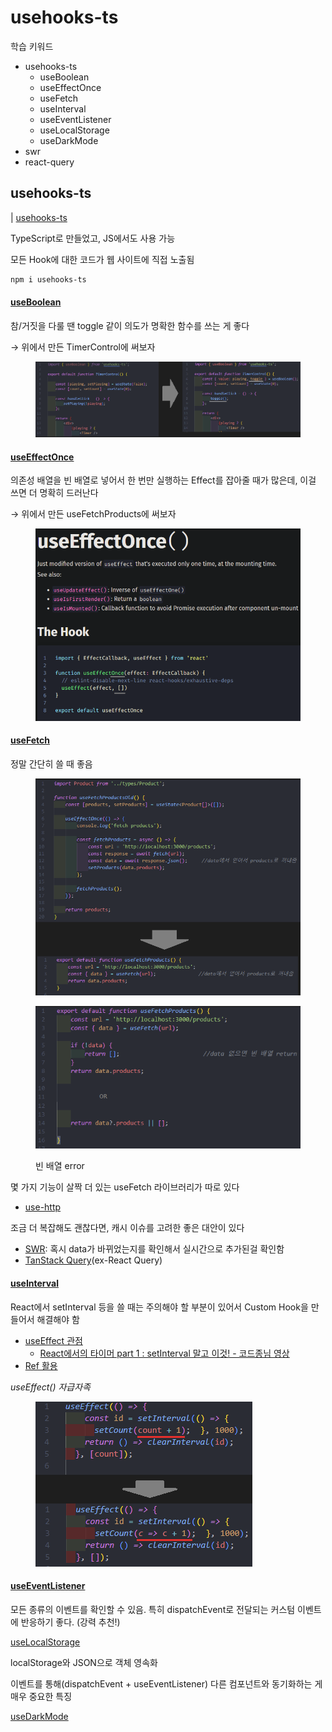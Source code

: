 # usehooks-ts

학습 키워드

* usehooks-ts
  * useBoolean
  * useEffectOnce
  * useFetch
  * useInterval
  * useEventListener
  * useLocalStorage
  * useDarkMode
* swr
* react-query

## usehooks-ts

\| [usehooks-ts](https://usehooks-ts.com/)

TypeScript로 만들었고, JS에서도 사용 가능



모든 Hook에 대한 코드가 웹 사이트에 직접 노출됨

```bash
npm i usehooks-ts
```

#### [useBoolean](https://usehooks-ts.com/react-hook/use-boolean)

참/거짓을 다룰 땐 toggle 같이 의도가 명확한 함수를 쓰는 게 좋다

→ 위에서 만든 TimerControl에 써보자

<figure><img src="../.gitbook/assets/image (3).png" alt=""><figcaption></figcaption></figure>

#### [useEffectOnce](https://usehooks-ts.com/react-hook/use-effect-once)

의존성 배열을 빈 배열로 넣어서 한 번만 실행하는 Effect를 잡아줄 때가 많은데, 이걸 쓰면 더 명확히 드러난다

→ 위에서 만든 useFetchProducts에 써보자

<figure><img src="../.gitbook/assets/image (1).png" alt=""><figcaption></figcaption></figure>

#### [useFetch](https://usehooks-ts.com/react-hook/use-fetch)

정말 간단히 쓸 때 좋음

<figure><img src="../.gitbook/assets/image (25).png" alt=""><figcaption></figcaption></figure>

<figure><img src="../.gitbook/assets/image (10).png" alt=""><figcaption><p>빈 배열 error</p></figcaption></figure>

몇 가지 기능이 살짝 더 있는 useFetch 라이브러리가 따로 있다

* [use-http](https://use-http.com/#/)

조금 더 복잡해도 괜찮다면, 캐시 이슈를 고려한 좋은 대안이 있다

* [SWR](https://swr.vercel.app/ko): 혹시 data가 바뀌었는지를 확인해서 실시간으로 추가된걸 확인함
* [TanStack Query](https://tanstack.com/query/latest)(ex-React Query) &#x20;

#### [useInterval](https://usehooks-ts.com/react-hook/use-interval)

React에서 setInterval 등을 쓸 때는 주의해야 할 부분이 있어서 Custom Hook을 만들어서 해결해야 함

* [useEffect 관점](https://overreacted.io/ko/a-complete-guide-to-useeffect/)
  * [React에서의 타이머 part 1 : setInterval 말고 이것! - 코드종님 영상](https://www.youtube.com/watch?v=2tUdyY5uBSw\&feature=youtu.be)
* [Ref 활용](https://overreacted.io/making-setinterval-declarative-with-react-hooks/)

_useEffect() 자급자족_

<figure><img src="../.gitbook/assets/image (16).png" alt=""><figcaption></figcaption></figure>

#### [useEventListener](https://usehooks-ts.com/react-hook/use-event-listener)

모든 종류의 이벤트를 확인할 수 있음. 특히 dispatchEvent로 전달되는 커스텀 이벤트에 반응하기 좋다. (강력 추천!)

[useLocalStorage](https://usehooks-ts.com/react-hook/use-local-storage)

localStorage와 JSON으로 객체 영속화

이벤트를 통해(dispatchEvent + useEventListener) 다른 컴포넌트와 동기화하는 게 매우 중요한 특징

[useDarkMode](https://usehooks-ts.com/react-hook/use-dark-mode)
